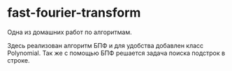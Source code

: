 # fast-fourier-transform

Одна из домашних работ по алгоритмам. 

Здесь реализован алгоритм БПФ и для удобства добавлен класс Polynomial. 
Так же с помощью БПФ решается задача поиска подстрок в строке.
